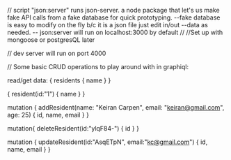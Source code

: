 // script "json:server" runs json-server. a node package that let's us make fake API calls from a fake database for quick prototyping.
--fake database is easy to modify on the fly b/c it is a json file just edit in/out --data as needed.
-- json:server will run on localhost:3000 by default
// //Set up with mongoose or postgresQL later

// dev server will run on port 4000

// Some basic CRUD operations to play around with in graphiql:

read/get data:
{
residents {
name
}
}

{
resident(id:"1") {
name
}
}

mutation { addResident(name: "Keiran Carpen", email: "keiran@gmail.com", age: 25) { id, name, email } }

mutation{ deleteResident(id:"ylqF84-") { id } }

mutation { updateResident(id:"AsqETpN", email:"kc@gmail.com") { id, name, email } }
